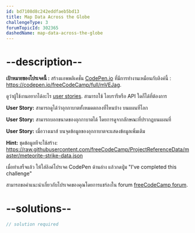 ```yaml
---
id: bd7108d8c242eddfaeb5bd13
title: Map Data Across the Globe
challengeType: 3
forumTopicId: 302365
dashedName: map-data-across-the-globe
---
```


# --description--

**เป้าหมายของโปรเจคนี้ :** สร้างแอพพลิเคชั่น [CodePen.io](https://codepen.io) ที่มีการทำงานเหมือนกับลิงค์นี้ : <https://codepen.io/freeCodeCamp/full/mVEJag>.

ดูว่าผู้ใช้งานอยากได้อะไร [user stories](https://en.wikipedia.org/wiki/User_story). สามารถใช้ ไลบรารีหรือ API ใดก็ได้ที่ต้องการ

**User Story:** สามารถดูได้ว่าอุกกาบาตทั้งหมดตกลงที่ไหนบ้าง บนแผนที่โลก

**User Story:** สามารถบอกขนาดของอุกกาบาตได้ โดยการดูจากลักษณะที่ปรากฏบนแผนที่

**User Story:** เมื่อวางเมาส์ บนจุดข้อมูลของอุกกาบาตจะแสดงข้อมูลเพิ่มเติม

**Hint:** ชุดข้อมูลทีจะใช้สร้าง: <https://raw.githubusercontent.com/freeCodeCamp/ProjectReferenceData/master/meteorite-strike-data.json>

เมื่อทำเสร็จแล้ว ให้ใส่ลิงค์โปรเจค CodePen ด้านล่าง แล้วกดปุุ่ม "I've completed this challenge"

สามารถขอคำแนะนำเกี่ยวกับโปรเจคของคุณโดยการแชร์ลงใน forum [freeCodeCamp forum](https://forum.freecodecamp.org/c/project-feedback/409).

# --solutions--

```js
// solution required
```
